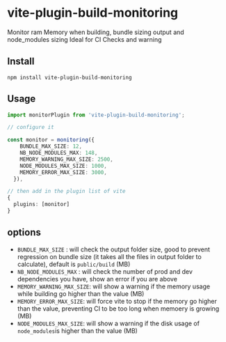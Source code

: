 # vite-plugin-build-monitoring
Monitor ram Memory when building, bundle sizing output and node_modules sizing
Ideal for CI Checks and warning


## Install

`npm install vite-plugin-build-monitoring`

## Usage

```typescript
import monitorPlugin from 'vite-plugin-build-monitoring';

// configure it

const monitor = monitoring({
    BUNDLE_MAX_SIZE: 12,
    NB_NODE_MODULES_MAX: 148,
    MEMORY_WARNING_MAX_SIZE: 2500,
    NODE_MODULES_MAX_SIZE: 1000,
    MEMORY_ERROR_MAX_SIZE: 3000,
  }),

// then add in the plugin list of vite
{
  plugins: [monitor]
}
```


## options

- `BUNDLE_MAX_SIZE` : will check the output folder size, good to prevent regression on bundle size (it takes all the files in output folder to calculate), default is `public/build`  (MB)
- `NB_NODE_MODULES_MAX` : will check the number of prod and dev dependencies you have, show an error if you are above
- `MEMORY_WARNING_MAX_SIZE`: will show a warning if the memory usage while building go higher than the value (MB) 
- `MEMORY_ERROR_MAX_SIZE`: will force vite to stop if the memory go higher than the value, preventing CI to be too long when memoery is growing (MB) 
- `NODE_MODULES_MAX_SIZE`: will show a warning if the disk usage of `node_modules`is higher than the value (MB) 
